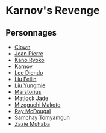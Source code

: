 # Karnov's Revenge

## Personnages

- [Clown](Clown_(KR) "wikilink")
- [Jean Pierre](Jean_Pierre_(KR) "wikilink")
- [Kano Ryoko](Kano_Ryoko_(KR) "wikilink")
- [Karnov](Karnov_(KR) "wikilink")
- [Lee Diendo](Lee_Diendo_(KR) "wikilink")
- [Liu Feilin](Liu_Feilin_(KR) "wikilink")
- [Liu Yungmie](Liu_Yungmie_(KR) "wikilink")
- [Marstorius](Marstorius_(KR) "wikilink")
- [Matlock Jade](Matlock_Jade_(KR) "wikilink")
- [Mizoguchi Makoto](Mizoguchi_Makoto_(KR) "wikilink")
- [Ray McDougal](Ray_McDougal_(KR) "wikilink")
- [Samchay Tomyamgun](Samchay_Tomyamgun_(KR) "wikilink")
- [Zazie Muhaba](Zazie_Muhaba_(KR) "wikilink")
